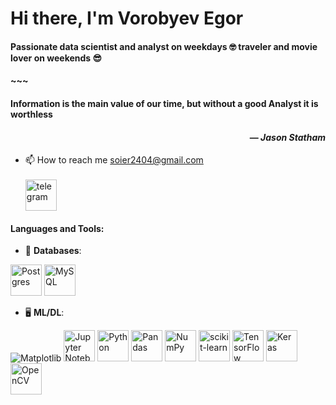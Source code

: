 # Hi there, I'm Vorobyev Egor

<h4 align="left">Passionate data scientist and analyst on weekdays 🤓 traveler and movie lover on weekends 😎</h4>
<h4 align="left">~~~</h4> 

<h4 align="left">Information is the main value of our time, but without a good Analyst it is worthless</h4>
<h4 align="right">— <i>Jason Statham</i> </h4>


- 📫 How to reach me soier2404@gmail.com
    <br/><br/>
  <div id="badges">
    <a href="https://t.me/soier24">
      <img src="https://i.pinimg.com/564x/b5/d4/96/b5d4964918a23f39b417cd8c18fc45f8.jpg" width="50" height="50" alt="telegram"/>
    </a>
  </div>
  
#### Languages and Tools:
- 💾 **Databases**:
  
<img src="https://github.com/VorobyevEgor/VorobyevEgor/assets/148513467/2a8eef8d-1afe-43af-bbaf-9a945e86df81" width="50" height="50" alt="Postgres"/>
<img src="https://github.com/VorobyevEgor/VorobyevEgor/assets/148513467/985a4f5a-1063-46df-83e8-5e2eb77dcf8c" width="50" height="50" alt="MySQL"/>

- 🖥️ **ML/DL**:

![Matplotlib](https://img.shields.io/badge/Matplotlib-%23ffffff.svg?style=for-the-badge&logo=Matplotlib&logoColor=black)
<img src="https://github.com/VorobyevEgor/VorobyevEgor/assets/148513467/365f1e49-43d3-43d0-843a-5c7bccfb1ab4" width="50" height="50" alt="Jupyter Notebook"/>
<img src="https://github.com/VorobyevEgor/VorobyevEgor/assets/148513467/a4a3fc33-78fd-4b83-943e-8f33acbec78c" width="50" height="50" alt="Python"/>
<img src="https://github.com/VorobyevEgor/VorobyevEgor/assets/148513467/bb291dee-d801-4239-86b4-93423f4a0f7c" width="50" height="50" alt="Pandas"/>
<img src="https://github.com/VorobyevEgor/VorobyevEgor/assets/148513467/625d0d92-a05f-4795-b8c8-b3e1bc12c273" width="50" height="50" alt="NumPy"/>
<img src="https://github.com/VorobyevEgor/VorobyevEgor/assets/148513467/9eba7e89-13ef-4123-8d72-32942dd2a82d" width="50" height="50" alt="scikit-learn"/> 
<img src="https://github.com/VorobyevEgor/VorobyevEgor/assets/148513467/6238309c-686b-4174-b487-307205044caf" width="50" height="50" alt="TensorFlow"/>
<img src="https://github.com/VorobyevEgor/VorobyevEgor/assets/148513467/1e68a7a0-bbfa-42fe-8592-8b0e790f09b5" width="50" height="50" alt="Keras"/>
<img src="https://github.com/VorobyevEgor/VorobyevEgor/assets/148513467/a970636f-f919-4b47-a3eb-73667c87e830" width="50" height="50" alt="OpenCV"/>



<!---
VorobyevEgor/VorobyevEgor is a ✨ special ✨ repository because its `README.md` (this file) appears on your GitHub profile.
You can click the Preview link to take a look at your changes.
--->
